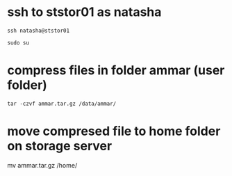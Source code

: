 # ssh to ststor01 as natasha

```
ssh natasha@ststor01 

sudo su 
```

# compress files in folder ammar (user folder)

```
tar -czvf ammar.tar.gz /data/ammar/
```

# move compresed file to home folder on storage server

mv ammar.tar.gz /home/
